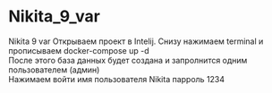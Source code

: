 # Nikita_9_var
Nikita 9 var
Открываем проект в Intelij. Снизу нажимаем terminal и прописываем docker-compose up -d  
После этого база данных будет создана и  запролнится одним пользователем (админ)  
Нажимаем войти имя пользователя Nikita парроль 1234
